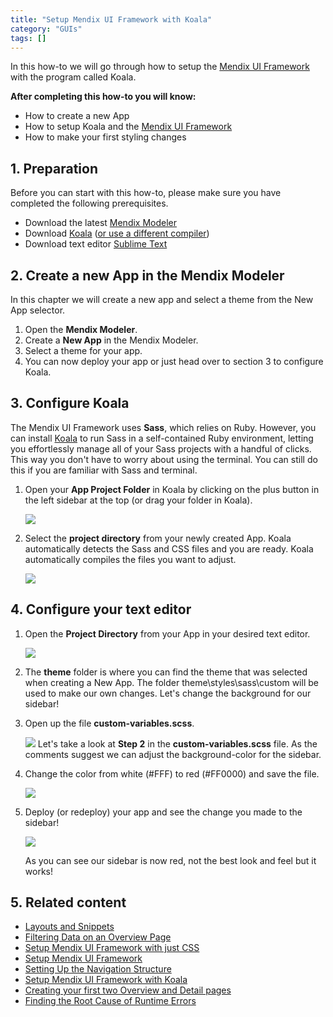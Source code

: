 ```yaml
---
title: "Setup Mendix UI Framework with Koala"
category: "GUIs"
tags: []
---
```

In this how-to we will go through how to setup the [Mendix UI Framework](https://ux.mendix.com/) with the program called Koala.

**After completing this how-to you will know:**

*   How to create a new App
*   How to setup Koala and the [Mendix UI Framework](https://ux.mendix.com/)
*   How to make your first styling changes

## 1. Preparation

Before you can start with this how-to, please make sure you have completed the following prerequisites.

*   Download the latest [Mendix Modeler](https://appstore.mendix.com)
*   Download [Koala](http://koala-app.com/) ([or use a different compiler](http://sass-lang.com/install))
*   Download text editor [Sublime Text](http://www.sublimetext.com/)

## 2\. Create a new App in the Mendix Modeler

In this chapter we will create a new app and select a theme from the New App selector.

1.  Open the **Mendix Modeler**.
2.  Create a **New App** in the Mendix Modeler.
3.  Select a theme for your app.
4.  You can now deploy your app or just head over to section 3 to configure Koala.

## 3\. Configure Koala

The Mendix UI Framework uses **Sass**, which relies on Ruby. However, you can install [Koala](http://koala-app.com/) to run Sass in a self-contained Ruby environment, letting you effortlessly manage all of your Sass projects with a handful of clicks. This way you don't have to worry about using the terminal. You can still do this if you are familiar with Sass and terminal.

1.  Open your **App Project Folder** in Koala by clicking on the plus button in the left sidebar at the top (or drag your folder in Koala).

    ![](attachments/18448712/18581486.png)

2.  Select the **project directory** from your newly created App. Koala automatically detects the Sass and CSS files and you are ready. Koala automatically compiles the files you want to adjust.

    ![](attachments/18448712/18581485.png)

## 4\. Configure your text editor

1.  Open the **Project Directory** from your App in your desired text editor.

    ![](attachments/18448712/18581502.png)

2.  The **theme** folder is where you can find the theme that was selected when creating a New App. The folder theme\styles\sass\custom will be used to make our own changes. Let's change the background for our sidebar!
3.  Open up the file **custom-variables.scss**.

     ![](attachments/18448712/18581503.png)
    Let's take a look at **Step 2** in the **custom-variables.scss** file. As the comments suggest we can adjust the background-color for the sidebar.
4.  Change the color from white (#FFF) to red (#FF0000) and save the file.

    ![](attachments/18448712/18581504.png)

5.  Deploy (or redeploy) your app and see the change you made to the sidebar!

    ![](attachments/18448712/18581499.png)

    As you can see our sidebar is now red, not the best look and feel but it works!

## 5\. Related content

*   [Layouts and Snippets](layouts-and-snippets)
*   [Filtering Data on an Overview Page](filtering-data-on-an-overview-page)
*   [Setup Mendix UI Framework with just CSS](setup-mendix-ui-framework-with-just-css)
*   [Setup Mendix UI Framework](setup-mendix-ui-framework)
*   [Setting Up the Navigation Structure](setting-up-the-navigation-structure)
*   [Setup Mendix UI Framework with Koala](setup-mendix-ui-framework-with-koala)
*   [Creating your first two Overview and Detail pages](create-your-first-two-overview-and-detail-pages)
*   [Finding the Root Cause of Runtime Errors](finding-the-root-cause-of-runtime-errors)
